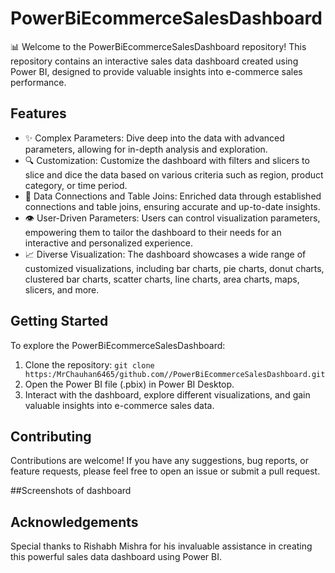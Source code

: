 # PowerBiEcommerceSalesDashboard

📊 Welcome to the PowerBiEcommerceSalesDashboard repository! This repository contains an interactive sales data dashboard created using Power BI, designed to provide valuable insights into e-commerce sales performance.

## Features

- ✨ Complex Parameters: Dive deep into the data with advanced parameters, allowing for in-depth analysis and exploration.
- 🔍 Customization: Customize the dashboard with filters and slicers to slice and dice the data based on various criteria such as region, product category, or time period.
- 🔗 Data Connections and Table Joins: Enriched data through established connections and table joins, ensuring accurate and up-to-date insights.
- 👁️ User-Driven Parameters: Users can control visualization parameters, empowering them to tailor the dashboard to their needs for an interactive and personalized experience.
- 📈 Diverse Visualization: The dashboard showcases a wide range of customized visualizations, including bar charts, pie charts, donut charts, clustered bar charts, scatter charts, line charts, area charts, maps, slicers, and more.

## Getting Started

To explore the PowerBiEcommerceSalesDashboard:

1. Clone the repository: `git clone https:/MrChauhan6465/github.com//PowerBiEcommerceSalesDashboard.git`
2. Open the Power BI file (.pbix) in Power BI Desktop.
3. Interact with the dashboard, explore different visualizations, and gain valuable insights into e-commerce sales data.

## Contributing

Contributions are welcome! If you have any suggestions, bug reports, or feature requests, please feel free to open an issue or submit a pull request.

##Screenshots of dashboard


## Acknowledgements

Special thanks to Rishabh Mishra for his invaluable assistance in creating this powerful sales data dashboard using Power BI.
